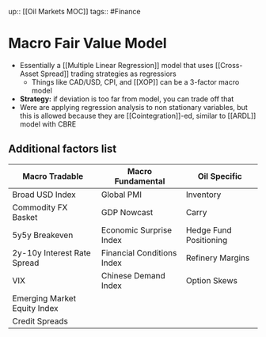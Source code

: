 up:: [[Oil Markets MOC]]
tags:: #Finance 
# Macro Fair Value Model
- Essentially a [[Multiple Linear Regression]] model that uses [[Cross-Asset Spread]] trading strategies as regressiors
	- Things like CAD/USD, CPI, and [[XOP]] can be a 3-factor macro model
- **Strategy:** if deviation is too far from model, you can trade off that
- Were are applying regression analysis to non stationary variables, but this is allowed because they are [[Cointegration]]-ed, similar to [[ARDL]] model with CBRE
## Additional factors list

| **Macro Tradable**         | **Macro Fundamental**       | **Oil Specific**          |
|-----------------------------|-----------------------------|---------------------------|
| Broad USD Index            | Global PMI                 | Inventory                 |
| Commodity FX Basket        | GDP Nowcast                | Carry                     |
| 5y5y Breakeven             | Economic Surprise Index    | Hedge Fund Positioning    |
| 2y-10y Interest Rate Spread| Financial Conditions Index | Refinery Margins          |
| VIX                        | Chinese Demand Index        | Option Skews              |
| Emerging Market Equity Index|                             |                           |
| Credit Spreads             |                             |                           |


